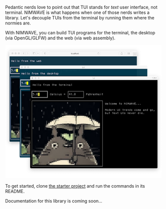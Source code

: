 Pedantic nerds love to point out that TUI stands for *text* user interface, not terminal. NIMWAVE is what happens when one of those nerds writes a library. Let's decouple TUIs from the terminal by running them where the normies are.

With NIMWAVE, you can build TUI programs for the terminal, the desktop (via OpenGL/GLFW) and the web (via web assembly).

<p align="center">
  <img src="nimwave.png" >
</p>

To get started, clone [the starter project](https://github.com/ansiwave/nimwave_starter) and run the commands in its README.

Documentation for this library is coming soon...

